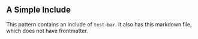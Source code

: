 ## A Simple Include

This pattern contains an include of `test-bar`. It also has this markdown file, which does not have frontmatter.

